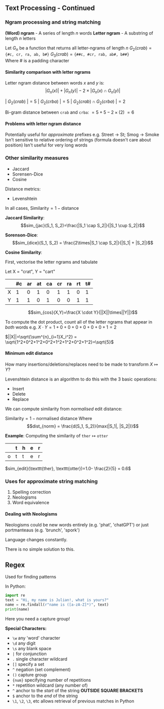 
## Text Processing - Continued


### Ngram processing and string matching

**(Word) ngram** - A series of length *n* words
**Letter ngram** - A substring of length *n* letters


Let $G_n$ be a function that returns all letter-ngrams of length $n$
$G_2(crab) = \texttt{\{\#c, cr, ra, ab, b\#\}}$
$G_3(crab) = \texttt{\{\#\#c, \#cr, rab, ab\#, b\#\#\}}$\
Where # is a padding character

#### Similarity comparison with letter ngrams

Letter ngram distance between words $x$ and $y$ is:
$$|G_n(x)| + |G_n(y)| - 2 \times |G_n(x) \cap G_n(y)|$$

$| \ G_2(crab) \ | = 5$
$| \ G_2(crba) \ | = 5$
$| \ G_2(crab) \cap G_2(crba) \ | = 2$

Bi-gram distance between `crab` and `crba`:
$=5+5-2\times(2)$
$=6$

#### Problems with letter ngram distance
Potentially useful for *approximate* prefixes e.g. Street -> St; Smog -> Smoke
Isn't sensitive to relative ordering of strings (formula doesn't care about position)
Isn't useful for very long words


### Other similarity measures
- Jaccard
- Sorensen-Dice
- Cosine

Distance metrics:
- Levenshtein


In all cases, $\text{Similarity} = 1-\text{distance}$


**Jaccard Similarity**:
$$sim_{jac}(S_1, S_2)=\frac{|S_1 \cap S_2|}{|S_1 \cup S_2|}$$

**Sorenson-Dice**:
$$sim_{dice}(S_1, S_2) = \frac{2\times|S_1 \cap S_2|}{|S_1| + |S_2|}$$

**Cosine Similarity**:

First, vectorise the letter ngrams and tabulate

Let X = "crat", Y = "cart"

|     | \#c | ar  | at  | ca  | cr  | ra  | rt  | t\# |
| --- | --- | --- | --- | --- | --- | --- | --- | --- |
| X   | 1   | 0   | 1   | 0   | 1   | 1   | 0   | 1   |
| Y   | 1   | 1   | 0   | 1   | 0   | 0   | 1   | 1   |

$$sim_{cos}(X,Y)=\frac{X \cdot Y}{||X||\times||Y||}$$

To compute the dot product, count all of the letter ngrams that appear in *both* words
e.g.  $X\cdot Y = 1+0+0+0+0+0+0+1 = 2$

$||X||=\sqrt{\sum^{n}_{i=1}X_i^2} = \sqrt{1^2+0^2+1^2+0^2+1^2+1^2+0^2+1^2}=\sqrt{5}$


#### Minimum edit distance
How many insertions/deletions/replaces need to be made to transform $X \mapsto Y$?

Levenshtein distance is an algorithm to do this with the 3 basic operations:
- Insert
- Delete
- Replace

We can compute similarity from *normalised* edit distance:

$\text{Similarity} = 1 - \text{normalised distance}$
Where
$$dist_{norm} = \frac{d(S_1, S_2)}{max(|S_1|, |S_2|)}$$

**Example**:
Computing the similarity of $\texttt{ther}\mapsto \texttt{otter}$

|     | t   | h   | e   | r   |
| --- | --- | --- | --- | --- |
| o   | t   | t   | e   | r   |
$sim_{edit}(\texttt{ther}, \texttt{otter})=1.0- \frac{2}{5} = 0.6$

### Uses for approximate string matching
1. Spelling correction
2. Neologisms
3. Word equivalence

#### Dealing with Neologisms

Neologisms could be new words entirely (e.g. 'phat', 'chatGPT') or just portmanteaus (e.g. 'brunch', 'spork')

Language changes constantly.

There is no simple solution to this.


## Regex
Used for finding patterns

In Python:
```python
import re
text = "Hi, my name is Julian!, what is yours?"
name = re.findall(r"name is ([a-zA-Z]*)", text)
print(name)
```

Here you need a capture group!

**Special Characters:**
- `\w` any 'word' character
- `\d` any digit
- `\s` any blank space
- `|` for conjunction
- `.` single character wildcard
- `[]` specify a set
- `^` negation (set complement)
- `()` capture group
- `{num}` specifying number of repetitions
- `*` repetition wildcard (any number of)
- `^` anchor to the *start* of the string **OUTSIDE SQUARE BRACKETS**
- `$` anchor to the *end* of the string
- `\1`, `\2`, `\3`, etc allows retrieval of previous matches in Python
